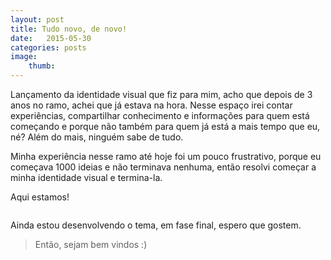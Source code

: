 ```yaml
---
layout: post
title: Tudo novo, de novo!
date:   2015-05-30
categories: posts
image:
    thumb:
---
```


Lançamento da identidade visual que fiz para mim, acho que depois de 3 anos no ramo, achei que já estava na hora. Nesse espaço irei contar experiências, compartilhar conhecimento e informações para quem está começando e porque não também para quem já está a mais tempo que eu, né? Além do mais, ninguém sabe de tudo.

Minha experiência nesse ramo até hoje foi um pouco frustrativo, porque eu começava 1000 ideias e não terminava nenhuma, então resolvi começar a minha identidade visual e termina-la.

Aqui estamos!

<img class="lazyload" data-src="http://i.imgur.com/AG8na25.gif">

Ainda estou desenvolvendo o tema, em fase final, espero que gostem.

> Então, sejam bem vindos :)